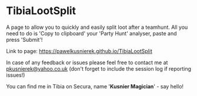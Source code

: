 # TibiaLootSplit
A page to allow you to quickly and easily split loot after a teamhunt. All you need to do is 'Copy to clipboard' your 'Party Hunt' analyser, paste and press 'Submit'!

Link to page:
https://pawelkusnierek.github.io/TibiaLootSplit

In case of any feedback or issues please feel free to contact me at pkusnierek@yahoo.co.uk
(don't forget to include the session log if reporting issues!)

You can find me in Tibia on Secura, name '<b>Kusnier Magician</b>' - say hello!
